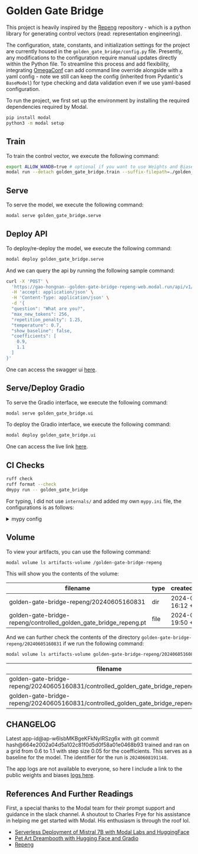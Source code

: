 # Golden Gate Bridge

This project is heavily inspired by the [Repeng](https://github.com/vgel/repeng/tree/main)
repository - which is a python library for generating control vectors (read: representation engineering).

The configuration, state, constants, and initialization settings for the project
are currently housed in the `golden_gate_bridge/config.py` file. Presently, any
modifications to the configuration require manual updates directly within the
Python file. To streamline this process and add flexibility, integrating
[OmegaConf](https://omegaconf.readthedocs.io/en/2.3_branch/) can add command
line override alongside with a yaml config - note we still can keep the config
(inherited from Pydantic's `BaseModel`) for type checking and data validation
even if we use yaml-based configuration.

To run the project, we first set up the environment by installing the required
dependencies required by Modal.

```bash
pip install modal
python3 -m modal setup
```

## Train

To train the control vector, we execute the following command:

```bash
export ALLOW_WANDB=true # optional if you want to use Weights and Biases
modal run --detach golden_gate_bridge.train --suffix-filepath=./golden_gate_bridge/data/all_truncated_outputs.json
```

## Serve

To serve the model, we execute the following command:

```bash
modal serve golden_gate_bridge.serve
```

## Deploy API

To deploy/re-deploy the model, we execute the following command:

```bash
modal deploy golden_gate_bridge.serve
```

And we can query the api by running the following sample command:

```bash
curl -X 'POST' \
  'https://gao-hongnan--golden-gate-bridge-repeng-web.modal.run/api/v1/generate' \
  -H 'accept: application/json' \
  -H 'Content-Type: application/json' \
  -d '{
  "question": "What are you?",
  "max_new_tokens": 256,
  "repetition_penalty": 1.25,
  "temperature": 0.7,
  "show_baseline": false,
  "coefficients": [
    0.9,
    1.1
  ]
}'
```

One can access the swagger ui [here](https://gao-hongnan--golden-gate-bridge-repeng-web.modal.run/docs).

## Serve/Deploy Gradio

To serve the Gradio interface, we execute the following command:

```bash
modal serve golden_gate_bridge.ui
```

To deploy the Gradio interface, we execute the following command:

```bash
modal deploy golden_gate_bridge.ui
```

One can access the live link [here](https://gao-hongnan--golden-gate-bridge-repeng-ui.modal.run/).

## CI Checks

```bash
ruff check
ruff format --check
dmypy run -- golden_gate_bridge
```

For typing, I did not use `internals/` and added my own `mypy.ini` file, the configurations
is as follows:

<details>
<summary>mypy config</summary>

````ini
# Reference:
# https://github.com/openai/openai-python/blob/main/mypy.ini
# https://github.com/pytorch/pytorch/blob/main/mypy.ini
[mypy]
pretty=True
show_error_codes=True
python_version=3.11

strict_equality=True
implicit_reexport=True
check_untyped_defs=True
no_implicit_optional=True

warn_return_any=True
warn_unreachable=True
warn_unused_configs=True

# Turn these options off as it could cause conflicts with the Pyright options.
warn_unused_ignores=False
warn_redundant_casts=False

disallow_any_generics=True
disallow_untyped_defs=True
disallow_untyped_calls=False
disallow_subclassing_any=True
disallow_incomplete_defs=True
disallow_untyped_decorators=True
cache_fine_grained=True

# By default, mypy reports an error if you assign a value to the result
# of a function call that doesn't return anything. We do this in our test
# cases:
# ```
# result = ...
# assert result is None
# ```
# Changing this codegen to make mypy happy would increase complexity
# and would not be worth it.
disable_error_code=func-returns-value

# https://github.com/python/mypy/issues/12162
[mypy.overrides]
module="black.files.*"
ignore_errors=true
ignore_missing_imports=true

# Third party dependencies that don't have types.
[mypy-matplotlib.*]
ignore_missing_imports=True

[mypy-mpl_toolkits.*]
ignore_missing_imports=True

[mypy-seaborn.*]
ignore_missing_imports=True

[mypy-sklearn.*]
ignore_missing_imports=True

[mypy-repeng.*]
ignore_missing_imports=True

[mypy-transformers.*]
ignore_missing_imports=True

[mypy-datasets.*]
ignore_missing_imports=True

[mypy-huggingface_hub.*]
ignore_missing_imports=True
````

</details>

## Volume

To view your artifacts, you can use the following command:

```bash
modal volume ls artifacts-volume /golden-gate-bridge-repeng
```

This will show you the contents of the volume:

| filename                                                          | type | created/modified     | size      |
| ----------------------------------------------------------------- | ---- | -------------------- | --------- |
| golden-gate-bridge-repeng/20240605160831                          | dir  | 2024-06-05 16:12 +08 | 80 B      |
| golden-gate-bridge-repeng/controlled_golden_gate_bridge_repeng.pt | file | 2024-06-04 19:50 +08 | 131.4 GiB |

And we can further check the contents of the directory `golden-gate-bridge-repeng/20240605160831` if we run the following command:

```bash
modal volume ls artifacts-volume golden-gate-bridge-repeng/20240605160831
```

| filename                                                                           | type | created/modified     | size    |
| ---------------------------------------------------------------------------------- | ---- | -------------------- | ------- |
| golden-gate-bridge-repeng/20240605160831/controlled_golden_gate_bridge_repeng.pt   | file | 2024-06-05 16:12 +08 | 3.7 MiB |
| golden-gate-bridge-repeng/20240605160831/controlled_golden_gate_bridge_repeng.gguf | file | 2024-06-05 16:12 +08 | 2.5 MiB |

## CHANGELOG

Latest app-id@ap-w6lsbMKBgeKFkNyIRSzg6x with git commit hash@664e2002a04d5a102c81f0d5d0f58a01e0468b93 trained and ran on a grid
from $0.6$ to $1.1$ with step size $0.05$ for the coefficients. This
serves as a baseline for the model. The identifier for the run is `20240608191148`.

The app logs are not available to everyone, so here I include a link to the
public weights and biases [logs here](https://wandb.ai/hongnangao/golden-gate-bridge-repeng/runs/alqffe07/logs?nw=nwuserhongnangao).

## References And Further Readings

First, a special thanks to the Modal team for their prompt support and guidance
in the slack channel. A shoutout to Charles Frye for his assistance in helping
me get started with Modal. His enthusiasm is through the roof lol.

- [Serverless Deployment of Mistral 7B with Modal Labs and HuggingFace](https://blog.premai.io/serverless-deployment-using-huggingface-and-modal/)
- [Pet Art Dreambooth with Hugging Face and Gradio](https://modal.com/docs/examples/dreambooth_app)
- [Repeng](https://github.com/vgel/repeng/blob/main/repeng/)
